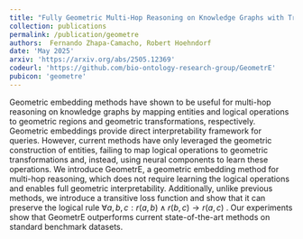 ```yaml
---
title: "Fully Geometric Multi-Hop Reasoning on Knowledge Graphs with Transitive Relations"
collection: publications
permalink: /publication/geometre
authors:  Fernando Zhapa-Camacho, Robert Hoehndorf
date: 'May 2025'
arxiv: 'https://arxiv.org/abs/2505.12369'
codeurl: 'https://github.com/bio-ontology-research-group/GeometrE'
pubicon: 'geometre'
---
```


Geometric embedding methods have shown to be useful for multi-hop
reasoning on knowledge graphs by mapping entities and logical
operations to geometric regions and geometric transformations,
respectively. Geometric embeddings provide direct interpretability
framework for queries. However, current methods have only leveraged
the geometric construction of entities, failing to map logical
operations to geometric transformations and, instead, using neural
components to learn these operations. We introduce GeometrE, a
geometric embedding method for multi-hop reasoning, which does not
require learning the logical operations and enables full geometric
interpretability. Additionally, unlike previous methods, we introduce
a transitive loss function and show that it can preserve the logical
rule $\forall a,b,c : r(a,b) \land r(b,c) \to r(a,c)$ . Our
experiments show that GeometrE outperforms current state-of-the-art
methods on standard benchmark datasets.
